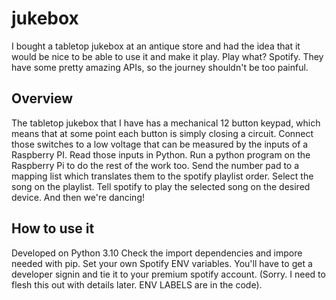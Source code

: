 # jukebox
 
I bought a tabletop jukebox at an antique store and had the idea that it would be nice to be able to use it and make it play. Play what? Spotify. They have some pretty amazing APIs, so the journey shouldn't be too painful. 

## Overview

The tabletop jukebox that I have has a mechanical 12 button keypad, which means that at some point each button is simply closing a circuit. Connect those switches to a low voltage that can be measured by the inputs of a Raspberry PI. Read those inputs in Python. Run a python program on the Raspberry Pi to do the rest of the work too. Send the  number pad to a mapping list which translates them to the spotify playlist order. Select the song on the playlist. Tell spotify to play the selected song on the desired device. And then we're dancing! 

## How to use it
Developed on Python 3.10 
Check the import dependencies and impore needed with pip. 
Set your own Spotify ENV variables. 
You'll have to get a developer signin and tie it to your premium spotify account. 
(Sorry. I need to flesh this out with details later. ENV LABELS are in the code). 
